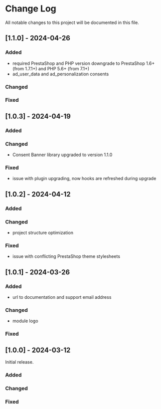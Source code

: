 # Change Log
All notable changes to this project will be documented in this file.

## [1.1.0] - 2024-04-26

### Added
* required PrestaShop and PHP version downgrade to PrestaShop 1.6+ (from 1.7.1+) and PHP 5.6+ (from 7.1+)
* ad_user_data and ad_personalization consents

### Changed

### Fixed

## [1.0.3] - 2024-04-19

### Added

### Changed
* Consent Banner library upgraded to version 1.1.0

### Fixed
* issue with plugin upgrading, now hooks are refreshed during upgrade

## [1.0.2] - 2024-04-12

### Added

### Changed
* project structure optimization

### Fixed
* issue with conflicting PrestaShop theme stylesheets

## [1.0.1] - 2024-03-26

### Added
* url to documentation and support email address

### Changed
* module logo

### Fixed

## [1.0.0] - 2024-03-12

Initial release.

### Added

### Changed

### Fixed
